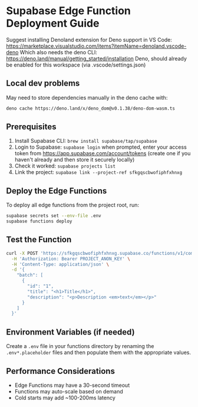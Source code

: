 # Supabase Edge Function Deployment Guide

Suggest installing Denoland extension for Deno support in VS Code: https://marketplace.visualstudio.com/items?itemName=denoland.vscode-deno
Which also needs the deno CLI: https://deno.land/manual/getting_started/installation
Deno, should already be enabled for this workspace (via .vscode/settings.json)

## Local dev problems

May need to store dependencies manually in the deno cache with:
```bash
deno cache https://deno.land/x/deno_dom@v0.1.38/deno-dom-wasm.ts
```

## Prerequisites
1. Install Supabase CLI: `brew install supabase/tap/supabase`
2. Login to Supabase: `supabase login` when prompted, enter your access token from https://app.supabase.com/account/tokens (create one if you haven't already and then store it securely locally)
3. Check it worked: `supabase projects list`
4. Link the project: `supabase link --project-ref sfkgqscbwofiphfxhnxg`

## Deploy the Edge Functions

To deploy all edge functions from the project root, run:
```bash
supabase secrets set --env-file .env
supabase functions deploy
```

## Test the Function

```bash
curl -X POST 'https://sfkgqscbwofiphfxhnxg.supabase.co/functions/v1/compute_field_values' \
  -H 'Authorization: Bearer PROJECT_ANON_KEY' \
  -H 'Content-Type: application/json' \
  -d '{
    "batch": [
      {
        "id": "1",
        "title": "<h1>Title</h1>",
        "description": "<p>Description <em>text</em></p>"
      }
    ]
  }'
```

## Environment Variables (if needed)
Create a `.env` file in your functions directory by renaming the `.env*.placeholder`
files and then populate them with the appropriate values.

## Performance Considerations
- Edge Functions may have a 30-second timeout
- Functions may auto-scale based on demand
- Cold starts may add ~100-200ms latency
